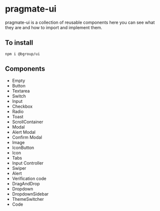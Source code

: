 # pragmate-ui

pragmate-ui is a collection of reusable components here you can see what they are and how to import and implement them.

## To install

`npm i @bgroup/ui`

## Components

- Empty
- Button
- Textarea
- Switch
- Input
- Checkbox
- Radio
- Toast
- ScrollContainer
- Modal
- Alert Modal
- Confirm Modal
- Image
- IconButton
- Icon
- Tabs
- Input Controller
- Swiper
- Alert
- Verification code
- DragAndDrop
- Dropdown
- DropdownSidebar
- ThemeSwitcher
- Code
